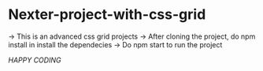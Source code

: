 # Nexter-project-with-css-grid
-> This is an advanced css grid projects
-> After cloning the project, do npm install in install the dependecies
-> Do npm start to run the project


*HAPPY CODING*